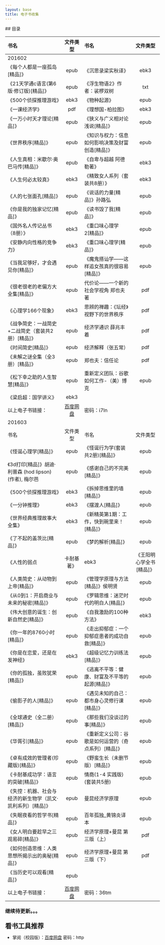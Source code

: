 ```yaml
---
layout: base
title: 电子书收集
---
```


<style type="text/css">
 #e-content{
 	line-height:1.2rem;
 }
</style>
<div id="e-content">
## 目录

| 书名 | 文件类型 | 书名 | 文件类型 |
| :----- | :---: | :----- | :---: |
| 201602 |   |   |    |
|《每个人都是一座孤岛[精品]》  |  epub			 |	《沉思录梁实秋译》 | ebk3  |
| 《21天学通c语言(第6版·修订版)[精品]》  |  epub  |   《浮生物语2》作者：裟椤双树  |  txt |
| 《500个侦探推理游戏》  |  ebk3                  |    《物种起源》 | epub  | 
| 《一课经济学》  |  pdf                          |    《理想国-柏拉图》  |  ebk3  | 
| 《一万小时天才理论[精品]》  |  epub            |   《狭义与广义相对论浅说[精品]》  |  epub |
| 《世界秩序[精品]》  |  epub                     |     《知识与权力：信息如何影响决策及财富创造[精品]》  |  epub  | 
| 《人生真相：米歇尔·奥巴马传[精品]》  |  epub     |       《自卑与超越 阿德勒著》  |  ebk3  | 
| 《人生何必太较真》  |  ebk3                     |      《精致女人系列（套装共8册）》  |  ebk3 | 
| 《人的七张面孔[精品]》  |  epub                 |       《说话的力量[精品]》孙路弘  |  epub  | 
| 《你是我的独家记忆[精品]》  |  epub             |       《读书毁了我[精品]》  |  epub  | 
| 《国外名人传记丛书（8册）》  |  ebk3            |       《重口味心理学2[精品]》  |  epub   | 
| 《安静内向性格的竞争力》  |  ebk3               |        《重口味心理学[精品]》  |  epub  | 
| 《当我足够好，才会遇见你[精品]》  |  epub       |        《魔鬼搭讪学——这样追女孩真的很容易[精品]》  |  epub  | 
| 《很老很老的老偏方大全集[精品]》  |  epub       |         代价论——一个新的社会学视角 郑也夫著  |  pdf   | 
| 《心理学166个现象》  |  ebk3                   |          思辨的禅趣：《坛经》视野下的世界秩序  |  pdf  | 
| 《战争简史：一战简史+二战简史（套装共2册）[精品]》  |  epub  | 经济学通识 薛兆丰着  |  pdf   | 
| 《时间简史[精品]》  |  epub                       |            经济解释（张五常）  |  pdf   | 
| 《未解之谜全集（全3册）[精品]》  |  epub            |          郑也夫：信任论  |  pdf   | 
| 《松下幸之助的人生智慧[精品]》  |  epub             |          重新定义团队：谷歌如何工作-（美）博克  |  epub  | 
| 《梁启超：国学讲义》  |  ebk3   |   |    | 
| 以上电子书链接：| [百度网盘](http://pan.baidu.com/s/1eSe6S2A)  | 密码：i7ln |  |
| 201603 |   |   |    |
|书名 | 文件类型 | 书名 | 文件类型|
| 《怪诞心理学[精品]》  |  epub     		                   |     《怪诞行为学(套装共2册)[精品]》  |  epub   | 
| 《3d打印[精品]》胡迪·利普森 (hod lipson) (作者), 梅尔芭 |  epub     |     《感谢自己的不完美[精品]》  |  epub  | 
| 《500个侦探推理游戏》  |  ebk3                                       |      《拆掉思维里的墙[精品]》  |  epub  | 
| 《一分钟推理》  |  ebk3                                                |    《摆渡人[精品]》  |  epub  | 
| 《世界经典推理故事大全集》  |  ebk3                                    |    《新精英第1期：工作，快到碗里来！[精品]》  |  epub  | 
| 《了不起的盖茨比[精品]》  |  epub                                      |    《梦的解析[精品]》  |  epub   | 
| 《人性的弱点  |  卡耐基著》  |  ebk3                                    |       《王阳明心学全书[精品]》  |  epub   | 
| 《人类简史：从动物到上帝[精品]》  |  epub                              |    《管理学原理与方法[精品]》侯明贤  |  epub   | 
| 《从0到1：开启商业与未来的秘密[精品]》  |  epub                        |    《罗辑思维：迷茫时代的明白人[精品]》  |  epub   | 
| 《伟大创意的诞生：创新自然史[精品]》  |  epub                          |    《自我激励的100种方法》  |  ebk3   | 
| 《你一年的8760小时[精品]》  |  epub                                   |     《走出抑郁症：一个抑郁症患者的成功自救[精品]》  |  epub   |  
| 《你是在恋爱，还是在发神经》  |  ebk3                                  |    《超级记忆力训练法[精品]》  |  epub  | 
| 《你的孤独，虽败犹荣[精品]》  |  epub                                  |    《逃离不平等：健康、财富及不平等的起源[精品]》  |  epub  |  
| 《偷影子的人[精品]》  |  epub                                         |     《遇见未知的自己：都市身心灵修行课[精品]》  |  epub  |  
| 《全球通史（全二册）[精品]》  |  epub                                  |    《那些我们没谈过的事[精品]》  |  epub   |  
| 《华胥引[精品]》  |  epub                                              |    《重新定义公司：谷歌是如何运营的（奇点系列）[精品]》  |  epub |  
| 《卓有成效的管理者(珍藏版)[精品]》  |  epub                            |    《野蛮生长（未删节版）[精品]》  |  epub   |  
| 《卡耐基成功学：语言的突破[精品]》  |  epub                            |    情商(1-4 实践版)(套装共5册)  |  epub |  
| 《失控：机器、社会与经济的新生物学（凯文·凯利系列）[精品]》  |  epub    |   曼昆经济学原理  |  epub |  
| 《失眠夜看的哲学书[精品]》  |  epub                                   |     百年孤独_黄锦炎译本  |  epub |  
| 《女人明白要趁早之三观易碎[精品]》  |  epub                            |   经济学原理+曼昆 第三版（上）  |  pdf |  
| 《如何创造思维：人类思想所揭示出的奥秘[精品]》  |  epub                 |   经济学原理+曼昆 第三版（下）  |  pdf |  
| 《当历史可以观看[精品]》  |  epub     |       |  
| 以上电子书链接： |  [百度网盘](http://pan.baidu.com/s/1jH7oISA)  |  密码：36tm  |   |

### 继续待更新。。。

## 看书工具推荐
- 掌阅（校园版）：[百度网盘](http://pan.baidu.com/s/1pK7K3UV) 密码：http

</div>
	<br>
  
  
